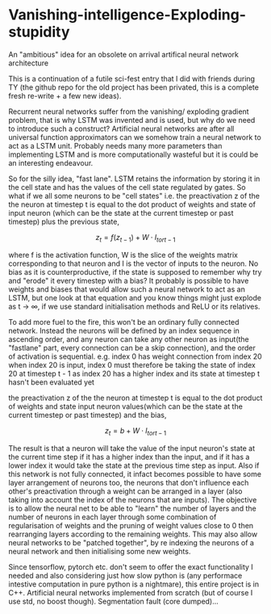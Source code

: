# Vanishing-intelligence-Exploding-stupidity
An "ambitious" idea for an obsolete on arrival artifical neural network architecture

This is a continuation of a futile sci-fest entry that I did with friends during TY (the github repo for the old project has been privated, this is a complete fresh re-write + a few new ideas).

Recurrent neural networks suffer from the vanishing/ exploding gradient problem, that is why LSTM was invented and is used, but why do we need to introduce such a construct? Artificial neural networks are after all universal function approximators can we somehow train a neural network to act as a LSTM unit. Probably needs many more parameters than implementing LSTM and is more computationally wasteful but it is could be an interesting endeavour.

So for the silly idea, "fast lane". 
LSTM retains the information by storing it in the cell state and has the values of the cell state regulated by gates. So what if we all some neurons to be "cell states" i.e. the preactivation z of the the neuron at timestep t is equal to the dot product of weights and state of input neuron (which can be the state at the current timestep or past timestep) plus the previous state,
```math
z_t = f(z_{t-1}) + W \cdot I_{t or t-1}
```
where f is the activation function, W is the slice of the weights matrix corresponding to that neuron and I is the vector of inputs to the neuron. No bias as it is counterproductive, if the state is supposed to remember why try and "erode" it every timestep with a bias?
It probably is possible to have weights and biases that would allow such a neural network to act as an LSTM, but one look at that equation and you know things might just explode as t -> ∞, if we use standard initialisation methods and ReLU or its relatives. 

To add more fuel to the fire, this won't be an ordinary fully connected network. Instead the neurons will be defined by an index sequence in ascending order, and any neuron can take any other neuron as input(the "fastlane" part, every connection can be a skip connection), and the order of activation is sequential. e.g. index 0 has weight connection from index 20 when index 20 is input, index 0 must therefore be taking the state of index 20 at timestep t - 1 as index 20 has a higher index and its state at timestep t hasn't been evaluated yet

the preactivation z of the the neuron at timestep t is equal to the dot product of weights and state input neuron values(which can be the state at the current timestep or past timestep) and the bias,
```math
z_t = b + W \cdot I_{t or t-1}
```
The result is that a neuron will take the value of the input neuron's state at the current time step if it has a higher index than the input, and if it has a lower index it would take the state at the previous time step as input. Also if this network is not fully connected, it infact becomes possible to have some layer arrangement of neurons too, the neurons that don't influence each other's preactivation through a weight can be arranged in a layer (also taking into account the index of the neurons that are inputs). The objective is to allow the neural net to be able to "learn" the number of layers and the number of neurons in each layer through some combination of regularisation of weights and the pruning of weight values close to 0 then rearranging layers according to the remaining weights. This may also allow neural networks to be "patched together", by re indexing the neurons of a neural network and then initialising some new weights.

Since tensorflow, pytorch etc. don't seem to offer the exact functionality I needed and also considering just how slow python is (any performace intestive computation in pure python is a nightmare), this entire project is in C++. Artificial neural networks implemented from scratch (but of course I use std, no boost though). 
Segmentation fault (core dumped)...
